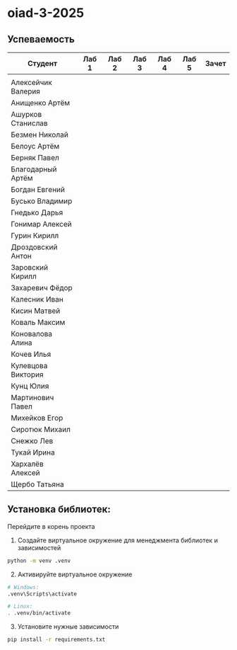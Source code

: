 # oiad-3-2025

## Успеваемость

| Студент            | Лаб 1 | Лаб 2 | Лаб 3 | Лаб 4 | Лаб 5 | Зачет |
| ------------------ | :---: | :---: | :---: | :---: | :---: | :---: |
|                    |       |       |       |       |       |       |
| Алексейчик Валерия |       |       |       |       |       |       |
| Анищенко Артём     |       |       |       |       |       |       |
| Ашурков Станислав  |       |       |       |       |       |       |
| Безмен Николай     |       |       |       |       |       |       |
| Белоус Артём       |       |       |       |       |       |       |
| Берняк Павел       |       |       |       |       |       |       |
| Благодарный Артём  |       |       |       |       |       |       |
| Богдан Евгений     |       |       |       |       |       |       |
| Бусько Владимир    |       |       |       |       |       |       |
| Гнедько Дарья      |       |       |       |       |       |       |
| Гонимар Алексей    |       |       |       |       |       |       |
| Гурин Кирилл       |       |       |       |       |       |       |
| Дроздовский Антон  |       |       |       |       |       |       |
| Заровский Кирилл   |       |       |       |       |       |       |
| Захаревич Фёдор    |       |       |       |       |       |       |
| Калесник Иван      |       |       |       |       |       |       |
| Кисин Матвей       |       |       |       |       |       |       |
| Коваль Максим      |       |       |       |       |       |       |
| Коновалова Алина   |       |       |       |       |       |       |
| Кочев Илья         |       |       |       |       |       |       |
| Кулевцова Виктория |       |       |       |       |       |       |
| Кунц Юлия          |       |       |       |       |       |       |
| Мартинович Павел   |       |       |       |       |       |       |
| Михейков Егор      |       |       |       |       |       |       |
| Сиротюк Михаил     |       |       |       |       |       |       |
| Снежко Лев         |       |       |       |       |       |       |
| Тукай Ирина        |       |       |       |       |       |       |
| Хархалёв Алексей   |       |       |       |       |       |       |
| Щербо Татьяна      |       |       |       |       |       |       |


## Установка библиотек:

Перейдите в корень проекта
1. Создайте виртуальное окружение для менеджмента библиотек и зависимостей
```bash
python -m venv .venv
```
2. Активируйте виртуальное окружение
```bash
# Windows:
.venv\Scripts\activate

# Linux:
. .venv/bin/activate
```
3. Установите нужные зависимости
```bash
pip install -r requirements.txt
```